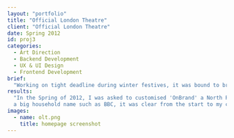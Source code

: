 ```yaml
---
layout: "portfolio"
title: "Official London Theatre"
client: "Official London Theatre"
date: Spring 2012
id: proj3
categories:
  - Art Direction
  - Backend Development
  - UX & UI Design
  - Frontend Development
brief:
  "Working on tight deadline during winter festives, it was bound to bring tears and drama, but with a strong team at NP, FutureBrand, the company behind OLT, knew they could rely on us for a redesign. The main key here was to showcase events without confusing the visitor and provide a clear guideline on how to use Solr for taxonomy. And in the end, it all came together beautifully just in time for New Year Eve."
results:
  "In the Spring of 2012, I was asked to customised 'OnBrand' a North Plains asset management tool for BBC Marketing and Assets. Working for
  a big household name such as BBC, it was clear from the start to my collegue and I, that we needed to deliver something worthy."
images:
  - name: olt.png
    title: homepage screenshot
---
```

